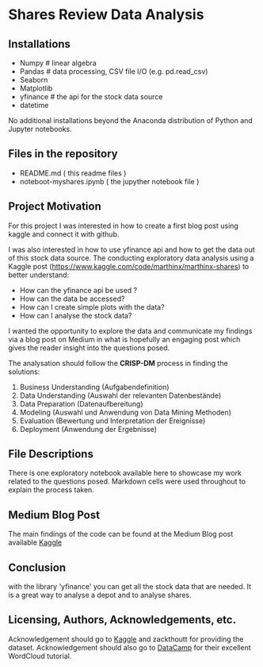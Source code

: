# Shares Review Data Analysis

## Installations
 - Numpy  # linear algebra
 - Pandas # data processing, CSV file I/O (e.g. pd.read_csv)
 - Seaborn
 - Matplotlib
 - yfinance # the api for the stock data source
 - datetime

 
No additional installations beyond the Anaconda distribution of Python and Jupyter notebooks.

## Files in the repository
 - README.md ( this readme files )
 - noteboot-myshares.ipynb ( the jupyther notebook file ) 

## Project Motivation
For this project I was interested in how to create a first blog post using kaggle and connect it with github.

I was also interested in how to use yfinance api and how to get the data out of this stock data source.
The conducting exploratory data analysis using a Kaggle post (https://www.kaggle.com/code/marthinx/marthinx-shares) to better understand:
 - How can the yfinance api be used ?
 - How can the data be accessed?
 - How can I create simple plots with the data?
 - How can I analyse the stock data?

I wanted the opportunity to explore the data and communicate my findings via a blog post on Medium in what is hopefully an engaging post which gives the reader insight into the questions posed. 

The analysation should follow the **CRISP-DM** process in finding the solutions:
1. Business Understanding (Aufgabendefinition)
2. Data Understanding (Auswahl der relevanten Datenbestände)
3. Data Preparation (Datenaufbereitung)
4. Modeling (Auswahl und Anwendung von Data Mining Methoden)
5. Evaluation (Bewertung und Interpretation der Ereignisse)
6. Deployment (Anwendung der Ergebnisse)


## File Descriptions
There is one exploratory notebook available here to showcase my work related to the questions posed. Markdown cells were used throughout to explain the process taken.

## Medium Blog Post 
The main findings of the code can be found at the Medium Blog post available [Kaggle](https://www.kaggle.com/code/marthinx/marthinx-shares)

## Conclusion
with the library 'yfinance' you can get all the stock data that are needed. It is a great way to analyse a depot and to analyse shares.

## Licensing, Authors, Acknowledgements, etc.
Acknowledgement should go to [Kaggle](https://www.kaggle.com/code/marthinx/marthinx-shares) and zackthoutt for providing the dataset. Acknowledgement should also go to [DataCamp](https://www.datacamp.com/community/tutorials/wordcloud-python) for their excellent WordCloud tutorial.
